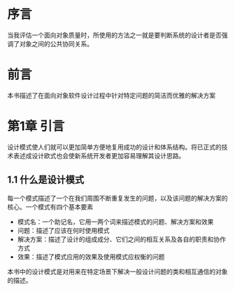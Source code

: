 # 序言
当我评估一个面向对象质量时，所使用的方法之一就是要判断系统的设计者是否强调了对象之间的公共协同关系。

# 前言
本书描述了在面向对象软件设计过程中针对特定问题的简洁而优雅的解决方案

# 第1章 引言
设计模式使人们就可以更加简单方便地复用成功的设计和体系结构。将已正式的技术表述成设计欧式也会使新系统开发者更加容易理解其设计思路。

## 1.1 什么是设计模式
每一个模式描述了一个在我们周围不断重复发生的问题，以及该问题的解决方案的核心。一个模式有四个基本要素
- 模式名：一个助记名，它用一两个词来描述模式的问题、解决方案和效果
- 问题：描述了应该在何时使用模式
- 解决方案：描述了设计的组成成分、它们之间的相互关系及各自的职责和协作方式
- 效果：描述了模式应用的效果及使用模式应权衡的问题

本书中的设计模式是对用来在特定场景下解决一般设计问题的类和相互通信的对象的描述。
